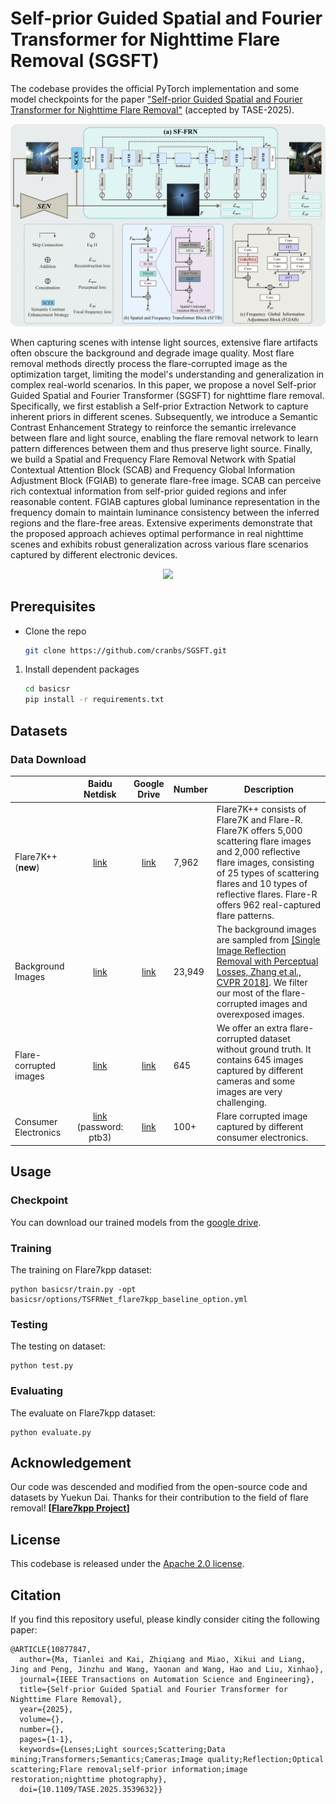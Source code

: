 # Self-prior Guided Spatial and Fourier Transformer for Nighttime Flare Removal (SGSFT)

The codebase provides the official PyTorch implementation and some model checkpoints for the paper ["Self-prior Guided Spatial and Fourier Transformer for Nighttime Flare Removal"](https://ieeexplore.ieee.org/abstract/document/10877847) (accepted by TASE-2025).

<p align="center">
  <img src="assert/SGSFT.png" />
</p>


When capturing scenes with intense light sources, extensive flare artifacts often obscure the background and degrade image quality. Most flare removal methods directly process the flare-corrupted image as the optimization target, limiting the model's understanding and generalization in complex real-world scenarios. In this paper, we propose a novel Self-prior Guided Spatial and Fourier Transformer (SGSFT) for nighttime flare removal. Specifically, we first establish a Self-prior Extraction Network to capture inherent priors in different scenes. Subsequently, we introduce a Semantic Contrast Enhancement Strategy to reinforce the semantic irrelevance between flare and light source, enabling the flare removal network to learn pattern differences between them and thus preserve light source. Finally, we build a Spatial and Frequency Flare Removal Network with Spatial Contextual Attention Block (SCAB) and  Frequency Global Information Adjustment Block (FGIAB) to generate flare-free image. SCAB can perceive rich contextual information from self-prior guided regions and infer reasonable content. FGIAB captures global luminance representation in the frequency domain to maintain luminance consistency between the inferred regions and the flare-free areas. Extensive experiments demonstrate that the proposed approach achieves optimal performance in real nighttime scenes and exhibits robust generalization across various flare scenarios captured by different electronic devices.

<p align="center">
  <img src="assert/experience.png" />
</p>

## Prerequisites

- Clone the repo

  ```bash
  git clone https://github.com/cranbs/SGSFT.git
  ```

1. Install dependent packages

    ```bash
    cd basicsr
    pip install -r requirements.txt
    ```

## Datasets

### Data Download

|                        |                        Baidu Netdisk                         |                         Google Drive                         | Number | Description                                                  |
| :--------------------- | :----------------------------------------------------------: | :----------------------------------------------------------: | :----- | ------------------------------------------------------------ |
| Flare7K++(**new**)     | [link](https://pan.baidu.com/s/1iNomlQuapPdJqtg3_uX_Fg?pwd=nips) | [link](https://drive.google.com/file/d/1PPXWxn7gYvqwHX301SuWmjI7IUUtqxab/view) | 7,962  | Flare7K++ consists of Flare7K and Flare-R. Flare7K offers 5,000 scattering flare images and 2,000 reflective flare images, consisting of 25 types of scattering flares and 10 types of reflective flares. Flare-R offers 962 real-captured flare patterns. |
| Background Images      | [link](https://pan.baidu.com/s/1BYPRCNSsVmn4VvuU4y4C-Q?pwd=zoyv) | [link](https://drive.google.com/file/d/1GNFGWfUbgXfELx5fZtjTjU2qqWnEa-Lr/view) | 23,949 | The background images are sampled from [[Single Image Reflection Removal with Perceptual Losses, Zhang et al., CVPR 2018]](https://people.eecs.berkeley.edu/~cecilia77/project-pages/reflection.html). We filter our most of the flare-corrupted images and overexposed images. |
| Flare-corrupted images | [link](https://pan.baidu.com/s/1bCOOpO3FKBZvI1aezfbFOw?pwd=ears) | [link](https://drive.google.com/file/d/19kLXf8roHoJmxyphYvrCs9zDAXsrL1sU/view?usp=sharing) | 645    | We offer an extra flare-corrupted dataset without ground truth. It contains 645 images captured by different cameras and some images are very challenging. |
| Consumer Electronics   | [link](https://pan.baidu.com/s/1KPjDAvNDaLwdxBgtRGPe2A) (password: ptb3) | [link](https://drive.google.com/drive/folders/1J1fw1BggOP-L1zxF7NV0pYhvuZQsmiWY) | 100+   | Flare corrupted image captured by different consumer electronics. |

## Usage

### Checkpoint

You can download our trained models from  the [google drive](https://drive.google.com/file/d/1rq3z5U3K16Cx7IU6XtTk_UOP-0qbH-Rs/view?usp=drive_link).

### Training

The training on Flare7kpp dataset:
```
python basicsr/train.py -opt basicsr/options/TSFRNet_flare7kpp_baseline_option.yml
```

### Testing

The testing on dataset:

```
python test.py
```

### Evaluating

The evaluate on Flare7kpp dataset:

```
python evaluate.py
```

## Acknowledgement

Our code was descended and modified from the open-source code and datasets by Yuekun Dai. Thanks for their contribution to the field of flare removal! **[[Flare7kpp Project](https://github.com/ykdai/Flare7K)]**

## License

This codebase is released under the [Apache 2.0 license](LICENSE).

## Citation

If you find this repository useful, please kindly consider citing the following paper:
```
@ARTICLE{10877847,
  author={Ma, Tianlei and Kai, Zhiqiang and Miao, Xikui and Liang, Jing and Peng, Jinzhu and Wang, Yaonan and Wang, Hao and Liu, Xinhao},
  journal={IEEE Transactions on Automation Science and Engineering}, 
  title={Self-prior Guided Spatial and Fourier Transformer for Nighttime Flare Removal}, 
  year={2025},
  volume={},
  number={},
  pages={1-1},
  keywords={Lenses;Light sources;Scattering;Data mining;Transformers;Semantics;Cameras;Image quality;Reflection;Optical scattering;Flare removal;self-prior information;image restoration;nighttime photography},
  doi={10.1109/TASE.2025.3539632}}
```
